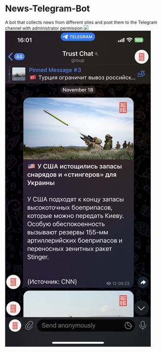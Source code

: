 # News-Telegram-Bot
A bot that collects news from different sites and post them to the Telegram channel with administrator permission
<img src='/Users/mac/Desktop/GitHub/News-Telegram-Bot/IMG_8611.PNG' hight=80px>
![Screenshot](IMG_8611.PNG)
